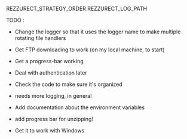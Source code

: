 REZZURECT_STRATEGY_ORDER
REZZURECT_LOG_PATH

TODO :
- Change the logger so that it uses the logger name to make multiple rotating
  file handlers
- Get FTP downloading to work (on my local machine, to start)
 - Get a progress-bar working
 - Deal with authentication later
- Check the code to make sure it's organized

- needs more logging, in general
- Add documentation about the environment variables

- add progress bar for unzipping!

- Get it to work with Windows
